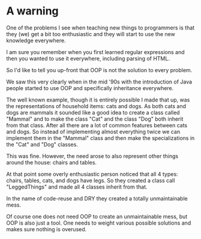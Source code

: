 # A warning

One of the problems I see when teaching new things to programmers is that they (we) get a bit too enthusiastic and they will start to use the new knowledge everywhere.

I am sure you remember when you first learned regular expressions and then you wanted to use it everywhere, including parsing of HTML.

So I'd like to tell you up-front that OOP is not the solution to every problem.

We saw this very clearly when in the mid '90s with the introduction of Java people started to use OOP and specifically inheritance everywhere.

The well known example, though it is entirely possible I made that up, was the representations of household items: cats and dogs.
As both cats and dogs are mammals it sounded like a good idea to create a class called "Mammal" and to make the class "Cat" and the class "Dog" both inherit from that class.
After all there are a lot of common features between cats and dogs.
So instead of implementing almost everything twice we can implement them in the "Mammal" class and then make the specializations in the "Cat" and "Dog" classes.

This was fine. However, the need arose to also represent other things around the house: chairs and tables.

At that point some overly enthusiastic person noticed that all 4 types: chairs, tables, cats, and dogs have legs. So they created a class call "LeggedThings" and made
all 4 classes inherit from that.

In the name of code-reuse and DRY they created a totally unmaintainable mess.

Of course one does not need OOP to create an unmaintainable mess, but OOP is also just a tool. One needs to weight various possible solutions and makes sure nothing is overused.



